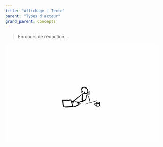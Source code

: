```yaml
---
title: "Affichage | Texte"
parent: "Types d'acteur"
grand_parent: Concepts
---
```



> En cours de rédaction...

![SynApps](../../assets/under-progress.gif)
